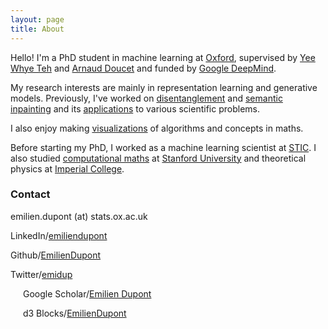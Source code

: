 ```yaml
---
layout: page
title: About
---
```



Hello! I'm a PhD student in machine learning at [Oxford](http://www.ox.ac.uk/), supervised by [Yee Whye Teh](http://www.stats.ox.ac.uk/~teh/) and [Arnaud Doucet](https://www.stats.ox.ac.uk/~doucet/) and funded by [Google DeepMind](https://deepmind.com/).

My research interests are mainly in representation learning and generative models. Previously, I've worked on [disentanglement](https://arxiv.org/abs/1804.00104) and [semantic inpainting](https://arxiv.org/abs/1802.03065) and its [applications](https://arxiv.org/abs/1802.03065) to various scientific problems.

I also enjoy making [visualizations](https://emiliendupont.github.io/visualizations/) of algorithms and concepts in maths.

Before starting my PhD, I worked as a machine learning scientist at [STIC](http://www.slb.com/about/rd/technology/stic.aspx). I also studied [computational maths](https://icme.stanford.edu/) at [Stanford University](https://www.stanford.edu/) and theoretical physics at [Imperial College](https://www.imperial.ac.uk/).


### Contact
<i class="fa fa-envelope"></i>
emilien.dupont (at) stats.ox.ac.uk

<i class="fa fa-linkedin"></i> LinkedIn/[emiliendupont](https://linkedin.com/in/emiliendupont)

<i class="fa fa-github"></i> Github/[EmilienDupont](https://github.com/EmilienDupont)

<i class="fa fa-twitter"></i> Twitter/[emidup](https://twitter.com/emidup)

<img src="{{ site.url }}/imgs/gscholar_icon.png" style="float: left; align: bottom; width:16px;">&nbsp;Google Scholar/[Emilien Dupont](https://scholar.google.com/citations?user=IY5WyIEAAAAJ&hl=en)

<img src="{{ site.url }}/imgs/d3_icon.png" style="float: left; align: bottom; width:16px;">&nbsp;d3 Blocks/[EmilienDupont](https://bl.ocks.org/EmilienDupont)
